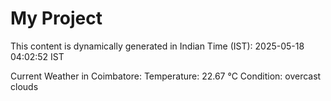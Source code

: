 # My Project

This content is dynamically generated in Indian Time (IST): 2025-05-18 04:02:52 IST


Current Weather in Coimbatore:
Temperature: 22.67 °C
Condition: overcast clouds
